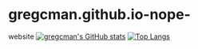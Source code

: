 # gregcman.github.io-nope-
website
[![gregcman's GitHub stats](https://github-readme-stats.vercel.app/api?username=gregcman)](https://github.com/anuraghazra/github-readme-stats)
[![Top Langs](https://github-readme-stats.vercel.app/api/top-langs/?username=gregcman)](https://github.com/anuraghazra/github-readme-stats)

